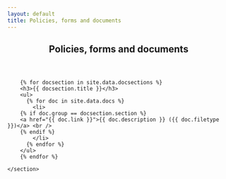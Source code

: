 ```yaml
---
layout: default
title: Policies, forms and documents 
---
```


<article id="main">
    <header class="special container">
        <span class="icon fa-futbol-o"></span>
        <h2>Policies, forms and documents</h2>
    </header>
    <section class="wrapper style4 container">



        {% for docsection in site.data.docsections %}
        <h3>{{ docsection.title }}</h3>
        <ul>
          {% for doc in site.data.docs %}
            <li>
		{% if doc.group == docsection.section %}
		<a href="{{ doc.link }}">{{ doc.description }} ({{ doc.filetype }})</a> <br />
		{% endif %}
            </li>
          {% endfor %}
        </ul>
        {% endfor %}

    </section>
</article>

